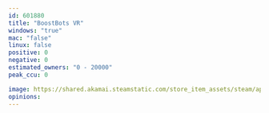 ```yaml
---
id: 601880
title: "BoostBots VR"
windows: "true"
mac: "false"
linux: false
positive: 0
negative: 0
estimated_owners: "0 - 20000"
peak_ccu: 0

image: https://shared.akamai.steamstatic.com/store_item_assets/steam/apps/601880/header.jpg?t=1502330491
opinions:
---
```

